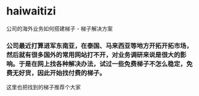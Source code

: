 # haiwaitizi
公司的海外业务如何搭建梯子 - 梯子解决方案


### 公司最近打算进军东南亚，在泰国、马来西亚等地方开拓开拓市场，然后就有很多国外的常用网站打不开，对业务调研来说是很大的影响。于是在网上找各种解决办法，试过一些免费梯子不怎么稳定，免费无好货，因此开始找付费的梯子。

这里也把找到的梯子推荐个大家
